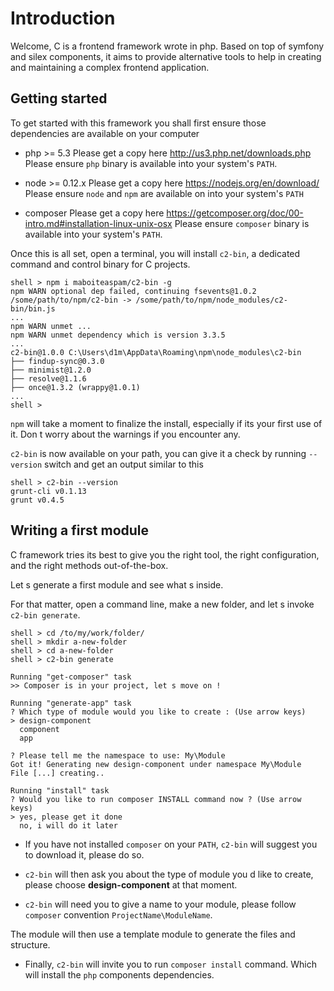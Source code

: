 # Introduction

Welcome, C is a frontend framework wrote in php.
Based on top of symfony and silex components, it aims to provide
alternative tools to help in creating and maintaining a complex frontend application.

## Getting started

To get started with this framework you shall first ensure those dependencies are available on your computer

- php >= 5.3
    Please get a copy here http://us3.php.net/downloads.php
    Please ensure `php` binary is available into your system's `PATH`.

- node >= 0.12.x
    Please get a copy here https://nodejs.org/en/download/
    Please ensure `node` and `npm` are available on into your system's `PATH`

- composer
    Please get a copy here https://getcomposer.org/doc/00-intro.md#installation-linux-unix-osx
    Please ensure `composer` binary is available into your system's `PATH`.

Once this is all set, open a terminal, you will install `c2-bin`, a dedicated command and control binary for C projects.

```
shell > npm i maboiteaspam/c2-bin -g
npm WARN optional dep failed, continuing fsevents@1.0.2
/some/path/to/npm/c2-bin -> /some/path/to/npm/node_modules/c2-bin/bin.js
...
npm WARN unmet ...
npm WARN unmet dependency which is version 3.3.5
...
c2-bin@1.0.0 C:\Users\d1m\AppData\Roaming\npm\node_modules\c2-bin
├── findup-sync@0.3.0
├── minimist@1.2.0
├── resolve@1.1.6
├── once@1.3.2 (wrappy@1.0.1)
...
shell >
```

`npm` will take a moment to finalize the install, especially if its your first use of it.
Don t worry about the warnings if you encounter any.

`c2-bin` is now available on your path, you can give it a check by running `--version` switch and get an output similar to this

```
shell > c2-bin --version
grunt-cli v0.1.13
grunt v0.4.5
```

## Writing a first module

C framework tries its best to give you the right tool, the right configuration, and the right methods out-of-the-box.

Let s generate a first module and see what s inside.

For that matter, open a command line, make a new folder, and let s invoke `c2-bin generate`.

```
shell > cd /to/my/work/folder/
shell > mkdir a-new-folder
shell > cd a-new-folder
shell > c2-bin generate

Running "get-composer" task
>> Composer is in your project, let s move on !

Running "generate-app" task
? Which type of module would you like to create : (Use arrow keys)
> design-component
  component
  app

? Please tell me the namespace to use: My\Module
Got it! Generating new design-component under namespace My\Module
File [...] creating..

Running "install" task
? Would you like to run composer INSTALL command now ? (Use arrow keys)
> yes, please get it done
  no, i will do it later
```

- If you have not installed `composer` on your `PATH`, `c2-bin` will suggest you to download it, please do so.

- `c2-bin` will then ask you about the type of module you d like to create,
please choose __design-component__ at that moment.

- `c2-bin` will need you to give a name to your module, please follow `composer` convention `ProjectName\ModuleName`.

The module will then use a template module to generate the files and structure.

- Finally, `c2-bin` will invite you to run `composer install` command. Which will install the `php` components dependencies.




